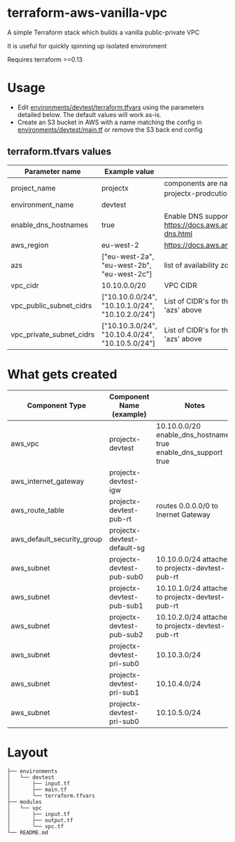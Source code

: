 # terraform-aws-vanilla-vpc
A simple Terraform stack which builds a vanilla public-private VPC

It is useful for quickly spinning up isolated environment

Requires terraform >=0.13

# Usage
* Edit [environments/devtest/terraform.tfvars](environments/devtest/terraform.tfvars)
using the parameters detailed below.
The default values will work as-is.
* Create an S3 bucket in AWS with a name matching the config in
[environments/devtest/main.tf](environments/devtest/main.tf) or remove the S3 back end config

## terraform.tfvars values
| Parameter name           | Example value                    | Notes                                                                                       |
|--------------------------|----------------------------------|---------------------------------------------------------------------------------------------|
| project_name             | projectx                         | components are named ${project_name}-${environment_name}-<component> e.g. projectx-prodcution-pri-sub1                        |
| environment_name         | devtest                          |                                                                                             |
| enable_dns_hostnames     | true                             | Enable DNS support as # https://docs.aws.amazon.com/AmazonVPC/latest/UserGuide/vpc-dns.html |
| aws_region               | eu-west-2                        | https://docs.aws.amazon.com/general/latest/gr/rande.html                                    |
| azs                      | ["eu-west-2a", "eu-west-2b", "eu-west-2c"]     | list of availability zones to deploy subnets into                                           |
| vpc_cidr                 | 10.10.0.0/20                     | VPC CIDR                                                                                    |
| vpc_public_subnet_cidrs  | ["10.10.0.0/24", "10.10.1.0/24", "10.10.2.0/24"] | List of CIDR's for the public subnets.  Length must be the same as 'azs' above              |
| vpc_private_subnet_cidrs | ["10.10.3.0/24", "10.10.4.0/24", "10.10.5.0/24"] | List of CIDR's for the private subnets. Length must be the same as 'azs' above              |


# What gets created
| Component Type             | Component Name (example)     | Notes
|----------------------------|------------------------------|-----------------------------------------------------------------|
| aws_vpc                    | projectx-devtest             |  10.10.0.0/20 enable_dns_hostnames true enable_dns_support true |
| aws_internet_gateway       | projectx-devtest-igw         |                                                                 |
| aws_route_table            | projectx-devtest-pub-rt      | routes 0.0.0.0/0 to Inernet Gateway                             |
| aws_default_security_group | projectx-devtest-default-sg  |                          | Allow all outbound and 22/tcp inbound                           |
| aws_subnet                 | projectx-devtest-pub-sub0    | 10.10.0.0/24 attaches to projectx-devtest-pub-rt                |
| aws_subnet                 | projectx-devtest-pub-sub1    | 10.10.1.0/24 attaches to projectx-devtest-pub-rt                |
| aws_subnet                 | projectx-devtest-pub-sub2    | 10.10.2.0/24 attaches to projectx-devtest-pub-rt                |
| aws_subnet                 | projectx-devtest-pri-sub0    | 10.10.3.0/24 |
| aws_subnet                 | projectx-devtest-pri-sub1    | 10.10.4.0/24 |
| aws_subnet                 | projectx-devtest-pri-sub0    | 10.10.5.0/24 |

# Layout
```
├── environments
│   └── devtest
│       ├── input.tf
│       ├── main.tf
│       └── terraform.tfvars
├── modules
│   └── vpc
│       ├── input.tf
│       ├── output.tf
│       └── vpc.tf
└── README.md
```
